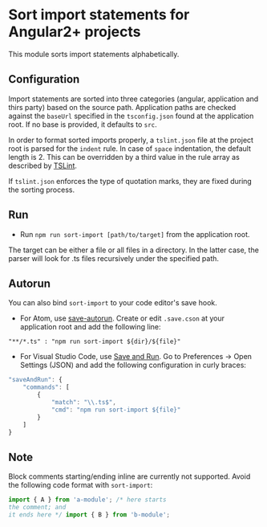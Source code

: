 
# Sort import statements for Angular2+ projects

This module sorts import statements alphabetically.

## Configuration

Import statements are sorted into three categories (angular, application and thirs party) based on the source path. Application paths are checked against the `baseUrl` specified in the `tsconfig.json` found at the application root. If no base is provided, it defaults to `src`.

In order to format sorted imports properly, a `tslint.json` file at the project root is parsed for the `indent` rule. In case of `space` indentation, the default length is 2. This can be overridden by a third value in the rule array as described by [TSLint](https://palantir.github.io/tslint/rules/indent/).

If `tslint.json` enforces the type of quotation marks, they are fixed during the sorting process.

## Run

- Run `npm run sort-import [path/to/target]` from the application root.

The target can be either a file or all files in a directory. In the latter case, the parser will look for .ts files recursively under the specified path.

## Autorun

You can also bind `sort-import` to your code editor's save hook.

- For Atom, use [save-autorun](https://atom.io/packages/save-autorun).
Create or edit `.save.cson` at your application root and add the following line:

`"**/*.ts" : "npm run sort-import ${dir}/${file}"`  

- For Visual Studio Code, use [Save and Run](https://marketplace.visualstudio.com/items?itemName=wk-j.save-and-run).
Go to Preferences -> Open Settings (JSON) and add the following configuration in curly braces:

```javascript
"saveAndRun": {
    "commands": [
        {
            "match": "\\.ts$",
            "cmd": "npm run sort-import ${file}"
        }
    ]
}
```

## Note

Block comments starting/ending inline are currently not supported. Avoid the following code format with `sort-import`:

```javascript
import { A } from 'a-module'; /* here starts
the comment; and
it ends here */ import { B } from 'b-module';
```
